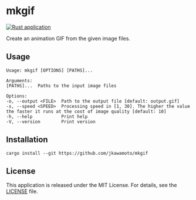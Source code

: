 # mkgif
[![Rust application](https://github.com/jkawamoto/mkgif/actions/workflows/ci.yaml/badge.svg)](https://github.com/jkawamoto/mkgif/actions/workflows/ci.yaml)

Create an animation GIF from the given image files.

## Usage

```
Usage: mkgif [OPTIONS] [PATHS]...

Arguments:
[PATHS]...  Paths to the input image files

Options:
-o, --output <FILE>  Path to the output file [default: output.gif]
-s, --speed <SPEED>  Processing speed in [1, 30]. The higher the value the faster it runs at the cost of image quality [default: 10]
-h, --help           Print help
-V, --version        Print version
```

## Installation
```shell
cargo install --git https://github.com/jkawamoto/mkgif
```

## License
This application is released under the MIT License. For details, see the [LICENSE](LICENSE) file.
